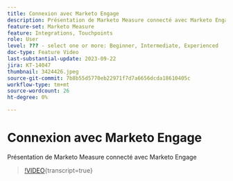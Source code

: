 ```yaml
---
title: Connexion avec Marketo Engage
description: Présentation de Marketo Measure connecté avec Marketo Engage
feature-set: Marketo Measure
feature: Integrations, Touchpoints
role: User
level: ??? - select one or more: Beginner, Intermediate, Experienced
doc-type: Feature Video
last-substantial-update: 2023-09-22
jira: KT-14047
thumbnail: 3424426.jpeg
source-git-commit: 7b8b55d5770eb22971f7d7a6656dcda18610405c
workflow-type: tm+mt
source-wordcount: 26
ht-degree: 0%

---
```



# Connexion avec Marketo Engage

Présentation de Marketo Measure connecté avec Marketo Engage

>[!VIDEO](https://video.tv.adobe.com/v/3424426/?learn=on){transcript=true}
